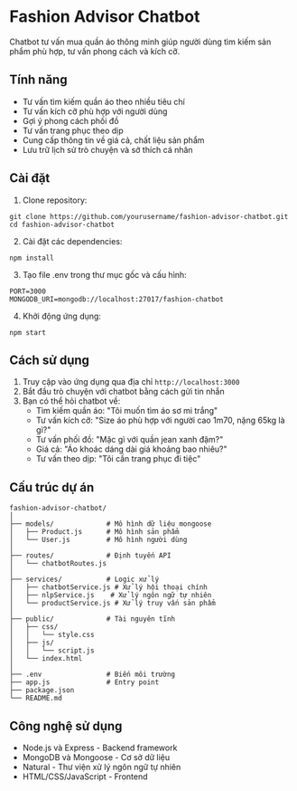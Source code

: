 # Fashion Advisor Chatbot

Chatbot tư vấn mua quần áo thông minh giúp người dùng tìm kiếm sản phẩm phù hợp, tư vấn phong cách và kích cỡ.

## Tính năng

- Tư vấn tìm kiếm quần áo theo nhiều tiêu chí
- Tư vấn kích cỡ phù hợp với người dùng
- Gợi ý phong cách phối đồ
- Tư vấn trang phục theo dịp
- Cung cấp thông tin về giá cả, chất liệu sản phẩm
- Lưu trữ lịch sử trò chuyện và sở thích cá nhân

## Cài đặt

1. Clone repository:

```
git clone https://github.com/yourusername/fashion-advisor-chatbot.git
cd fashion-advisor-chatbot
```

2. Cài đặt các dependencies:

```
npm install
```

3. Tạo file .env trong thư mục gốc và cấu hình:

```
PORT=3000
MONGODB_URI=mongodb://localhost:27017/fashion-chatbot
```

4. Khởi động ứng dụng:

```
npm start
```

## Cách sử dụng

1. Truy cập vào ứng dụng qua địa chỉ `http://localhost:3000`
2. Bắt đầu trò chuyện với chatbot bằng cách gửi tin nhắn
3. Bạn có thể hỏi chatbot về:
   - Tìm kiếm quần áo: "Tôi muốn tìm áo sơ mi trắng"
   - Tư vấn kích cỡ: "Size áo phù hợp với người cao 1m70, nặng 65kg là gì?"
   - Tư vấn phối đồ: "Mặc gì với quần jean xanh đậm?"
   - Giá cả: "Áo khoác dáng dài giá khoảng bao nhiêu?"
   - Tư vấn theo dịp: "Tôi cần trang phục đi tiệc"

## Cấu trúc dự án

```
fashion-advisor-chatbot/
│
├── models/             # Mô hình dữ liệu mongoose
│   ├── Product.js      # Mô hình sản phẩm
│   └── User.js         # Mô hình người dùng
│
├── routes/             # Định tuyến API
│   └── chatbotRoutes.js
│
├── services/           # Logic xử lý
│   ├── chatbotService.js # Xử lý hội thoại chính
│   ├── nlpService.js    # Xử lý ngôn ngữ tự nhiên
│   └── productService.js # Xử lý truy vấn sản phẩm
│
├── public/             # Tài nguyên tĩnh
│   ├── css/
│   │   └── style.css
│   ├── js/
│   │   └── script.js
│   └── index.html
│
├── .env                # Biến môi trường
├── app.js              # Entry point
├── package.json
└── README.md
```

## Công nghệ sử dụng

- Node.js và Express - Backend framework
- MongoDB và Mongoose - Cơ sở dữ liệu
- Natural - Thư viện xử lý ngôn ngữ tự nhiên
- HTML/CSS/JavaScript - Frontend
